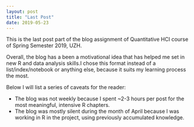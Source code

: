 ```yaml
---
layout: post
title: "Last Post"
date: 2019-05-23
---
```

This is the last post part of the blog assignment of Quantitative HCI course of Spring Semester 2019, UZH.

Overall, the blog has a been a motivational idea that has helped me set in new R and data analysis skills.I chose this format instead of a list/index/notebook or anything else, because it suits my learning process the most.

Below I will list a series of caveats for the reader:
* The blog was not weekly because I spent ~2-3 hours per post for the most meaningful, intensive R chapters.
* The blog was mostly silent during the month of April because I was working in R in the project, using previously accumulated knowledge.

